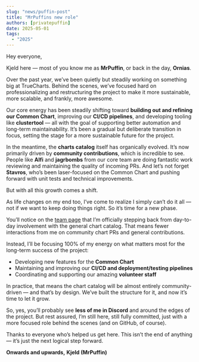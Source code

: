 ```yaml
---
slug: "news/puffin-post"
title: "MrPuffins new role"
authors: [privatepuffin]
date: 2025-05-01
tags:
  - "2025"
---
```


Hey everyone,

Kjeld here — most of you know me as **MrPuffin**, or back in the day, **Ornias**.

Over the past year, we’ve been quietly but steadily working on something big at TrueCharts. Behind the scenes, we’ve focused hard on professionalizing and restructuring the project to make it more sustainable, more scalable, and frankly, more awesome.

Our core energy has been steadily shifting toward **building out and refining our Common Chart**, improving our **CI/CD pipelines**, and developing tooling like **clustertool** — all with the goal of supporting better automation and long-term maintainability. It’s been a gradual but deliberate transition in focus, setting the stage for a more sustainable future for the project.

In the meantime, the **charts catalog** itself has organically evolved. It’s now primarily driven by **community contributions**, which is incredible to see. People like **Alfi** and **jagrbombs** from our core team are doing fantastic work reviewing and maintaining the quality of incoming PRs. And let’s not forget **Stavros**, who’s been laser-focused on the Common Chart and pushing forward with unit tests and technical improvements.

But with all this growth comes a shift.

As life changes on my end too, I’ve come to realize I simply can’t do it all — not if we want to keep doing things right. So it’s time for a new phase.

You’ll notice on the [team page](https://truecharts.org/team) that I’m officially stepping back from day-to-day involvement with the general chart catalog. That means fewer interactions from me on community chart PRs and general contributions.

Instead, I’ll be focusing 100% of my energy on what matters most for the long-term success of the project:

- Developing new features for the **Common Chart**
- Maintaining and improving our **CI/CD and deployment/testing pipelines**
- Coordinating and supporting our amazing **volunteer staff**

In practice, that means the chart catalog will be almost entirely community-driven — and that’s by design. We’ve built the structure for it, and now it’s time to let it grow.

So, yes, you’ll probably see **less of me in Discord** and around the edges of the project. But rest assured, I’m still here, still fully committed, just with a more focused role behind the scenes (and on GitHub, of course).

Thanks to everyone who’s helped us get here. This isn’t the end of anything — it’s just the next logical step forward.

**Onwards and upwards,**
**Kjeld (MrPuffin)**
